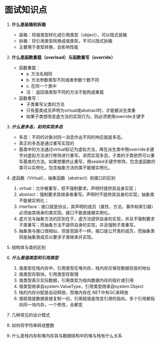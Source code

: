 # 面试知识点

1. **什么是装箱和拆箱**
   + 装箱：将值类型转化成引用类型（object），可以隐式装箱
   + 拆箱：将引用类型转换成值类型，不可以隐式拆箱 
   + 主要用于类型转换，会影响性能
2. **什么是函数重载（overload）与函数重写（override）**
   + 函数重载： 
     - a. 方法名相同
     - b. 方法参数类型不同或者参数个数不同
     - c. 在同一个类中
     - 注： 返回值类型不同的方法不能构成重载
   + 函数重写：
     + 子类重写父类的方法
     + 只有基类成员声明为virtual或abstract时，才能被派生类重
     + 如果子类想改变虚方法的实现行为，则必须使用override关键字
3. ***什么是多态，如何实现多态***
   + 多态：不同的对象对同一消息作出不同的响应就是多态。
   + 真正的多态是通过重写实现的
   + 基类中的方法通过virtual标记为虚拟方法，再在派生类中用override关键字对虚拟方法进行修饰进行重写，进而实现多态，子类的子类依然可以重写基类的方法。如果想要终止重写，用sealed关键字修饰，包含虚函数的类可以实例化，包含抽象方法的类不能被实例化。

4. 虚函数（Virtual），抽象函数（abstract）和接口的区别
   1. virtual：允许被重写，但不强制要求。声明时提供其自身实现；
   2. abstract：强制要求其继承者重写。声明时不提供其自身的实现，抽象类不能被实例化；
   3. interface：接口就是协议，其声明的成员（属性，方法，事件和索引器）必须由其继承的类实现。接口不能直接被实例化。
   4. 虚方法与抽象方法的区别在于，虚方法提供自身的实现，并且不强制要求子类重写；而抽象方法不提供自身的实现，并且强制子类重写。
   5. 抽象类与接口很相似，但是思路不一样。接口是公开类的成员，而抽象类则是抽象类成员以要求子类继承并实现。 
5. 结构体与类的区别
6. ***什么是值类型和引用类型***
   1. 值类型在栈内存中，引用类型在堆内存，栈内存仅保存数据存放的地址
   2. 值类型存取快，引用类型存取慢
   3. 值类型表示实际数据，引用类型为指向数据内存的指针或引用
   4. 值类型继承自system.ValueType，引用类型继承自system.Object
   5. 栈的内存分配是自动释放，而堆内存在.NET中有GC来释放
   6. 值赋值是数据直接复制一份，引用赋值是改变引用的指向，多个引用都指向同一块内存，一个修改，全都变
7. 几种常见的设计模式
8. 如何将字符串转成整数
9. 什么是栈内存和堆内存其与数据结构中的堆与栈有什么关系